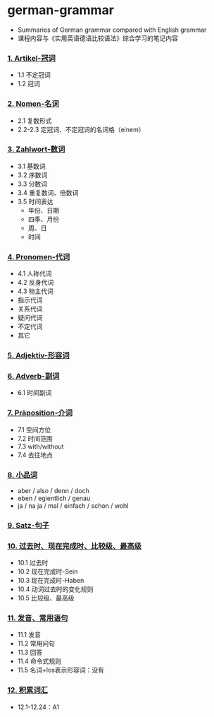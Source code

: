 # german-grammar
* Summaries of German grammar compared with English grammar
* 课程内容与《实用英语德语比较语法》综合学习的笔记内容

### [1. Artikel-冠词](grammar/1-Artikel-冠词.md)

- 1.1 不定冠词
- 1.2 冠词

### [2. Nomen-名词](grammar/2-Nomen-名词.md)

* 2.1 复数形式
* 2.2-2.3 定冠词、不定冠词的名词格（einem）

### [3. Zahlwort-数词](grammar/3-Zahlwort-数词.md)

* 3.1 基数词
* 3.2 序数词
* 3.3 分数词
* 3.4 重复数词、倍数词
* 3.5 时间表达
  * 年份、日期
  * 四季、月份
  * 周、日
  * 时间

### [4. Pronomen-代词](grammar/4-Pronomen-代词.md)

* 4.1 人称代词
* 4.2 反身代词
* 4.3 物主代词
* 指示代词
* 关系代词
* 疑问代词
* 不定代词
* 其它

### [5. Adjektiv-形容词](grammar/5-Adjektiv-形容词.md)

### [6. Adverb-副词](grammar/6-Adverb-副词.md)

- 6.1 时间副词

### [7. Präposition-介词](grammar/7-Präposition-介词.md)

* 7.1 空间方位
* 7.2 时间范围
* 7.3 with/without
* 7.4 去往地点

### [8. 小品词](grammar/8-小品词.md)

* aber / also / denn / doch
* eben / egientlich / genau
* ja / na ja / mal / einfach / schon / wohl

### [9. Satz-句子](grammar/9-Satz-句子.md)

### [10. 过去时、现在完成时、比较级、最高级](grammar/10-现在完成时.md)

- 10.1 过去时
- 10.2 现在完成时-Sein
- 10.3 现在完成时-Haben
- 10.4 动词过去时的变化规则
- 10.5 比较级、最高级

### [11. 发音、常用语句](grammar/11-发音、常用语句.md)

* 11.1 发音
* 11.2 常用问句
* 11.3 回答
* 11.4 命令式规则
* 11.5 名词+los表示形容词：没有

### [12. 积累词汇](grammar/12-积累词汇.md)

- 12.1-12.24：A1
